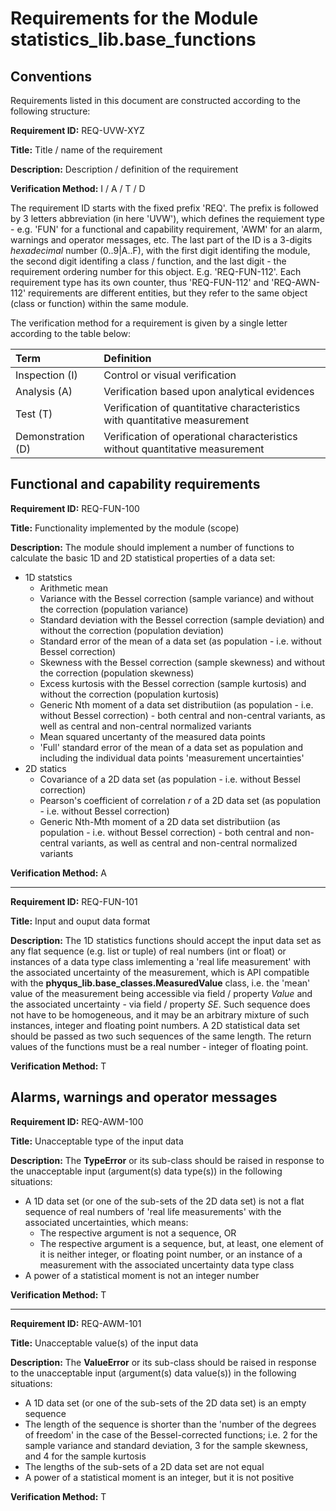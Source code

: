 # Requirements for the Module statistics_lib.base_functions

## Conventions

Requirements listed in this document are constructed according to the following structure:

**Requirement ID:** REQ-UVW-XYZ

**Title:** Title / name of the requirement

**Description:** Description / definition of the requirement

**Verification Method:** I / A / T / D

The requirement ID starts with the fixed prefix 'REQ'. The prefix is followed by 3 letters abbreviation (in here 'UVW'), which defines the requiement type - e.g. 'FUN' for a functional and capability requirement, 'AWM' for an alarm, warnings and operator messages, etc. The last part of the ID is a 3-digits *hexadecimal* number (0..9|A..F), with the first digit identifing the module, the second digit identifing a class / function, and the last digit - the requirement ordering number for this object. E.g. 'REQ-FUN-112'. Each requirement type has its own counter, thus 'REQ-FUN-112' and 'REQ-AWN-112' requirements are different entities, but they refer to the same object (class or function) within the same module.

The verification method for a requirement is given by a single letter according to the table below:

| **Term**          | **Definition**                                                               |
| :---------------- | :--------------------------------------------------------------------------- |
| Inspection (I)    | Control or visual verification                                               |
| Analysis (A)      | Verification based upon analytical evidences                                 |
| Test (T)          | Verification of quantitative characteristics with quantitative measurement   |
| Demonstration (D) | Verification of operational characteristics without quantitative measurement |

## Functional and capability requirements

**Requirement ID:** REQ-FUN-100

**Title:** Functionality implemented by the module (scope)

**Description:** The module should implement a number of functions to calculate the basic 1D and 2D statistical properties of a data set:

* 1D statstics
  * Arithmetic mean
  * Variance with the Bessel correction (sample variance) and without the correction (population variance)
  * Standard deviation with the Bessel correction (sample deviation) and without the correction (population deviation)
  * Standard error of the mean of a data set (as population - i.e. without Bessel correction)
  * Skewness with the Bessel correction (sample skewness) and without the correction (population skewness)
  * Excess kurtosis with the Bessel correction (sample kurtosis) and without the correction (population kurtosis)
  * Generic Nth moment of a data set distributiion (as population - i.e. without Bessel correction) - both central and non-central variants, as well as central and non-central normalized variants
  * Mean squared uncertanty of the measured data points
  * 'Full' standard error of the mean of a data set as population and including the individual data points 'measurement uncertainties'
* 2D statics
  * Covariance of a 2D data set (as population - i.e. without Bessel correction)
  * Pearson's coefficient of correlation *r* of a 2D data set (as population - i.e. without Bessel correction)
  * Generic Nth-Mth moment of a 2D data set distributiion (as population - i.e. without Bessel correction) - both central and non-central variants, as well as central and non-central normalized variants

**Verification Method:** A
___

**Requirement ID:** REQ-FUN-101

**Title:** Input and ouput data format

**Description:** The 1D statistics functions should accept the input data set as any flat sequence (e.g. list or tuple) of real numbers (int or float) or instances of a data type class imlementing a 'real life measurement' with the associated uncertainty of the measurement, which is API compatible with the **phyqus_lib.base_classes.MeasuredValue** class, i.e. the 'mean' value of the measurement being accessible via field / property *Value* and the associated uncertainty - via field / property *SE*. Such sequence does not have to be homogeneous, and it may be an arbitrary mixture of such instances, integer and floating point numbers. A 2D statistical data set should be passed as two such sequences of the same length. The return values of the functions must be a real number - integer of floating point.

**Verification Method:** T

## Alarms, warnings and operator messages

**Requirement ID:** REQ-AWM-100

**Title:** Unacceptable type of the input data

**Description:** The **TypeError** or its sub-class should be raised in response to the unacceptable input (argument(s) data type(s)) in the following situations:

* A 1D data set (or one of the sub-sets of the 2D data set) is not a flat sequence of real numbers of 'real life measurements' with the associated uncertainties, which means:
  * The respective argument is not a sequence, OR
  * The respective argument is a sequence, but, at least, one element of it is neither integer, or floating point number, or an instance of a measurement with the associated uncertainty data type class
* A power of a statistical moment is not an integer number

**Verification Method:** T
___

**Requirement ID:** REQ-AWM-101

**Title:** Unacceptable value(s) of the input data

**Description:** The **ValueError** or its sub-class should be raised in response to the unacceptable input (argument(s) data value(s)) in the following situations:

* A 1D data set (or one of the sub-sets of the 2D data set) is an empty sequence
* The length of the sequence is shorter than the 'number of the degrees of freedom' in the case of the Bessel-corrected functions; i.e. 2 for the sample variance and standard deviation, 3 for the sample skewness, and 4 for the sample kurtosis
* The lengths of the sub-sets of a 2D data set are not equal
* A power of a statistical moment is an integer, but it is not positive

**Verification Method:** T
